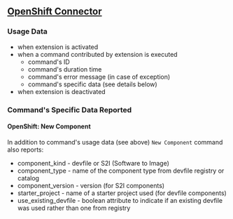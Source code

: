 ## [OpenShift Connector](https://github.com/redhat-developer/vscode-openshift-tools)

### Usage Data

* when extension is activated
* when a command contributed by extension is executed
    * command's ID
    * command's duration time
    * command's error message (in case of exception)
    * command's specific data (see details below)
* when extension is deactivated

### Command's Specific Data Reported

#### OpenShift: New Component

In addition to command's usage data (see above) `New Component` command also reports:

* component_kind - devfile or S2I (Software to Image)
* component_type - name of the component type from devfile registry or catalog
* component_version - version (for S2I components)
* starter_project - name of a starter project used (for devfile components)
* use_existing_devfile - boolean attribute to indicate if an existing devfile was used rather than one from registry